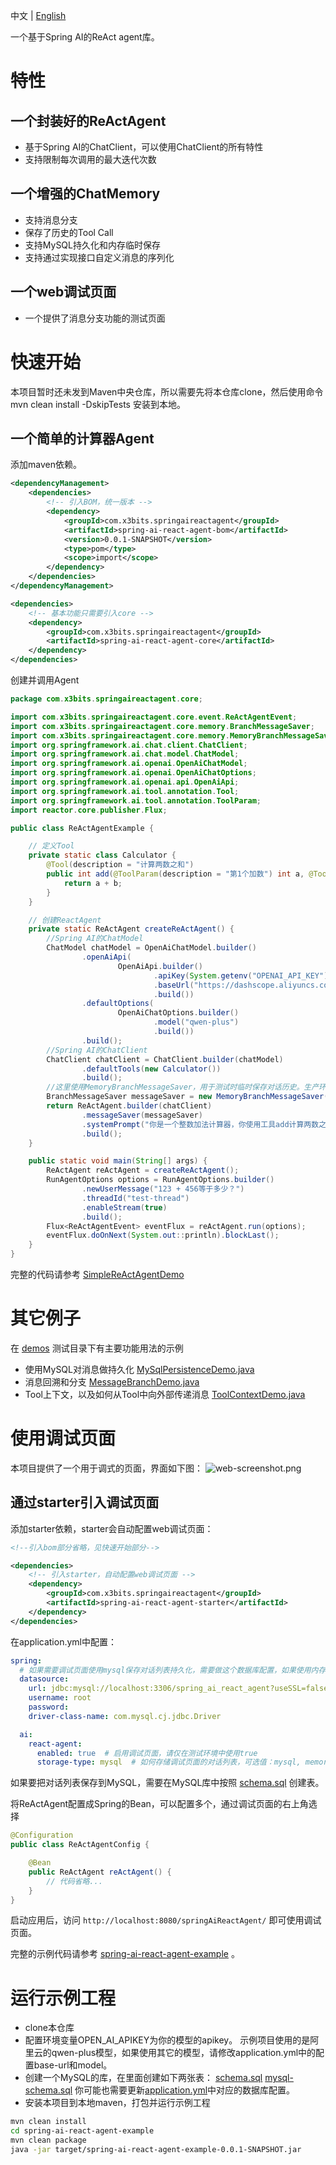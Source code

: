 中文 | [English](README_EN.md)

一个基于Spring AI的ReAct agent库。

# 特性
## 一个封装好的ReActAgent
 - 基于Spring AI的ChatClient，可以使用ChatClient的所有特性
 - 支持限制每次调用的最大迭代次数
## 一个增强的ChatMemory
 - 支持消息分支
 - 保存了历史的Tool Call
 - 支持MySQL持久化和内存临时保存
 - 支持通过实现接口自定义消息的序列化
## 一个web调试页面
 - 一个提供了消息分支功能的测试页面

# 快速开始
本项目暂时还未发到Maven中央仓库，所以需要先将本仓库clone，然后使用命令 mvn clean install -DskipTests 安装到本地。 
## 一个简单的计算器Agent
添加maven依赖。
```xml 
<dependencyManagement>
    <dependencies>
        <!-- 引入BOM，统一版本 -->
        <dependency>
            <groupId>com.x3bits.springaireactagent</groupId>
            <artifactId>spring-ai-react-agent-bom</artifactId>
            <version>0.0.1-SNAPSHOT</version>
            <type>pom</type>
            <scope>import</scope>
        </dependency>
    </dependencies>
</dependencyManagement>

<dependencies>
    <!-- 基本功能只需要引入core -->
    <dependency>
        <groupId>com.x3bits.springaireactagent</groupId>
        <artifactId>spring-ai-react-agent-core</artifactId>
    </dependency>
</dependencies>

```
创建并调用Agent
```java
package com.x3bits.springaireactagent.core;

import com.x3bits.springaireactagent.core.event.ReActAgentEvent;
import com.x3bits.springaireactagent.core.memory.BranchMessageSaver;
import com.x3bits.springaireactagent.core.memory.MemoryBranchMessageSaver;
import org.springframework.ai.chat.client.ChatClient;
import org.springframework.ai.chat.model.ChatModel;
import org.springframework.ai.openai.OpenAiChatModel;
import org.springframework.ai.openai.OpenAiChatOptions;
import org.springframework.ai.openai.api.OpenAiApi;
import org.springframework.ai.tool.annotation.Tool;
import org.springframework.ai.tool.annotation.ToolParam;
import reactor.core.publisher.Flux;

public class ReActAgentExample {

    // 定义Tool
    private static class Calculator {
        @Tool(description = "计算两数之和")
        public int add(@ToolParam(description = "第1个加数") int a, @ToolParam(description = "第2个加数") int b) {
            return a + b;
        }
    }

    // 创建ReactAgent
    private static ReActAgent createReActAgent() {
        //Spring AI的ChatModel
        ChatModel chatModel = OpenAiChatModel.builder()
                .openAiApi(
                        OpenAiApi.builder()
                                .apiKey(System.getenv("OPENAI_API_KEY"))
                                .baseUrl("https://dashscope.aliyuncs.com/compatible-mode")
                                .build())
                .defaultOptions(
                        OpenAiChatOptions.builder()
                                .model("qwen-plus")
                                .build())
                .build();
        //Spring AI的ChatClient
        ChatClient chatClient = ChatClient.builder(chatModel)
                .defaultTools(new Calculator())
                .build();
        //这里使用MemoryBranchMessageSaver，用于测试时临时保存对话历史。生产环境需要使用支持持久化的Saver，例如JdbcTemplateBranchMessageSaver
        BranchMessageSaver messageSaver = new MemoryBranchMessageSaver();
        return ReActAgent.builder(chatClient)
                .messageSaver(messageSaver)
                .systemPrompt("你是一个整数加法计算器，你使用工具add计算两数之和。")
                .build();
    }

    public static void main(String[] args) {
        ReActAgent reActAgent = createReActAgent();
        RunAgentOptions options = RunAgentOptions.builder()
                .newUserMessage("123 + 456等于多少？")
                .threadId("test-thread")
                .enableStream(true)
                .build();
        Flux<ReActAgentEvent> eventFlux = reActAgent.run(options);
        eventFlux.doOnNext(System.out::println).blockLast();
    }
}
```

完整的代码请参考 [SimpleReActAgentDemo](spring-ai-react-agent-example/src/test/java/com/x3bits/springaireactagent/example/demos/SimpleReActAgentDemo.java)

# 其它例子
在 [demos](spring-ai-react-agent-example/src/test/java/com/x3bits/springaireactagent/example/demos) 测试目录下有主要功能用法的示例
 - 使用MySQL对消息做持久化 [MySqlPersistenceDemo.java](spring-ai-react-agent-example/src/test/java/com/x3bits/springaireactagent/example/demos/MySqlPersistenceDemo.java)
 - 消息回溯和分支 [MessageBranchDemo.java](spring-ai-react-agent-example/src/test/java/com/x3bits/springaireactagent/example/demos/MessageBranchDemo.java)
 - Tool上下文，以及如何从Tool中向外部传递消息 [ToolContextDemo.java](spring-ai-react-agent-example/src/test/java/com/x3bits/springaireactagent/example/demos/ToolContextDemo.java)

# 使用调试页面
本项目提供了一个用于调式的页面，界面如下图：
![web-screenshot.png](docs/images/web-screenshot.png)

## 通过starter引入调试页面
添加starter依赖，starter会自动配置web调试页面：
```xml
<!--引入bom部分省略，见快速开始部分-->

<dependencies>
    <!-- 引入starter，自动配置web调试页面 -->
    <dependency>
        <groupId>com.x3bits.springaireactagent</groupId>
        <artifactId>spring-ai-react-agent-starter</artifactId>
    </dependency>
</dependencies>
```

在application.yml中配置：
```yaml
spring:
  # 如果需要调试页面使用mysql保存对话列表持久化，需要做这个数据库配置，如果使用内存则不需要
  datasource:
    url: jdbc:mysql://localhost:3306/spring_ai_react_agent?useSSL=false&serverTimezone=UTC&allowPublicKeyRetrieval=true
    username: root
    password:
    driver-class-name: com.mysql.cj.jdbc.Driver

  ai:
    react-agent:
      enabled: true  # 启用调试页面，请仅在测试环境中使用true
      storage-type: mysql  # 如何存储调试页面的对话列表，可选值：mysql, memory
```
如果要把对话列表保存到MySQL，需要在MySQL库中按照 [schema.sql](spring-ai-react-agent-web/scripts/schema.sql) 创建表。

将ReActAgent配置成Spring的Bean，可以配置多个，通过调试页面的右上角选择
```java
@Configuration
public class ReActAgentConfig {

    @Bean
    public ReActAgent reActAgent() {
        // 代码省略...
    }
}
```

启动应用后，访问 `http://localhost:8080/springAiReactAgent/` 即可使用调试页面。

完整的示例代码请参考 [spring-ai-react-agent-example](spring-ai-react-agent-example) 。

# 运行示例工程
 - clone本仓库
 - 配置环境变量OPEN_AI_APIKEY为你的模型的apikey。 示例项目使用的是阿里云的qwen-plus模型，如果使用其它的模型，请修改application.yml中的配置base-url和model。
 - 创建一个MySQL的库，在里面创建如下两张表：
[schema.sql](spring-ai-react-agent-web/scripts/schema.sql)
[mysql-schema.sql](spring-ai-react-agent-saver/spring-ai-react-agent-saver-jdbc-template/scripts/mysql-schema.sql)
你可能也需要更新[application.yml](spring-ai-react-agent-example/src/main/resources/application.yml)中对应的数据库配置。
 - 安装本项目到本地maven，打包并运行示例工程
```bash
mvn clean install
cd spring-ai-react-agent-example
mvn clean package
java -jar target/spring-ai-react-agent-example-0.0.1-SNAPSHOT.jar 
```
